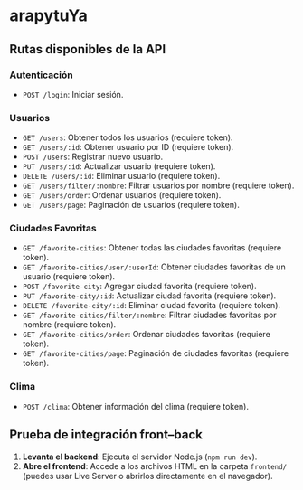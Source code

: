 # arapytuYa

## Rutas disponibles de la API

### Autenticación

- `POST /login`: Iniciar sesión.

### Usuarios

- `GET /users`: Obtener todos los usuarios (requiere token).
- `GET /users/:id`: Obtener usuario por ID (requiere token).
- `POST /users`: Registrar nuevo usuario.
- `PUT /users/:id`: Actualizar usuario (requiere token).
- `DELETE /users/:id`: Eliminar usuario (requiere token).
- `GET /users/filter/:nombre`: Filtrar usuarios por nombre (requiere token).
- `GET /users/order`: Ordenar usuarios (requiere token).
- `GET /users/page`: Paginación de usuarios (requiere token).

### Ciudades Favoritas

- `GET /favorite-cities`: Obtener todas las ciudades favoritas (requiere token).
- `GET /favorite-cities/user/:userId`: Obtener ciudades favoritas de un usuario (requiere token).
- `POST /favorite-city`: Agregar ciudad favorita (requiere token).
- `PUT /favorite-city/:id`: Actualizar ciudad favorita (requiere token).
- `DELETE /favorite-city/:id`: Eliminar ciudad favorita (requiere token).
- `GET /favorite-cities/filter/:nombre`: Filtrar ciudades favoritas por nombre (requiere token).
- `GET /favorite-cities/order`: Ordenar ciudades favoritas (requiere token).
- `GET /favorite-cities/page`: Paginación de ciudades favoritas (requiere token).

### Clima

- `POST /clima`: Obtener información del clima (requiere token).

## Prueba de integración front–back

1. **Levanta el backend**: Ejecuta el servidor Node.js (`npm run dev`).
2. **Abre el frontend**: Accede a los archivos HTML en la carpeta `frontend/` (puedes usar Live Server o abrirlos directamente en el navegador).
